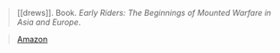 > [[drews]]. Book. *Early Riders: The Beginnings of Mounted Warfare in Asia and Europe*.

> [Amazon](https://amzn.to/36in9pS)